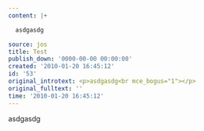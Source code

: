 ```yaml
---
content: |+

  asdgasdg

source: jos
title: Test
publish_down: '0000-00-00 00:00:00'
created: '2010-01-20 16:45:12'
id: '53'
original_introtext: <p>asdgasdg<br mce_bogus="1"></p>
original_fulltext: ''
time: '2010-01-20 16:45:12'
---
```

asdgasdg



<!--{{json:{"created_date":"2010-01-20 16:45:12","publish_down":"0000-00-00 00:00:00","id":"53"}}}-->